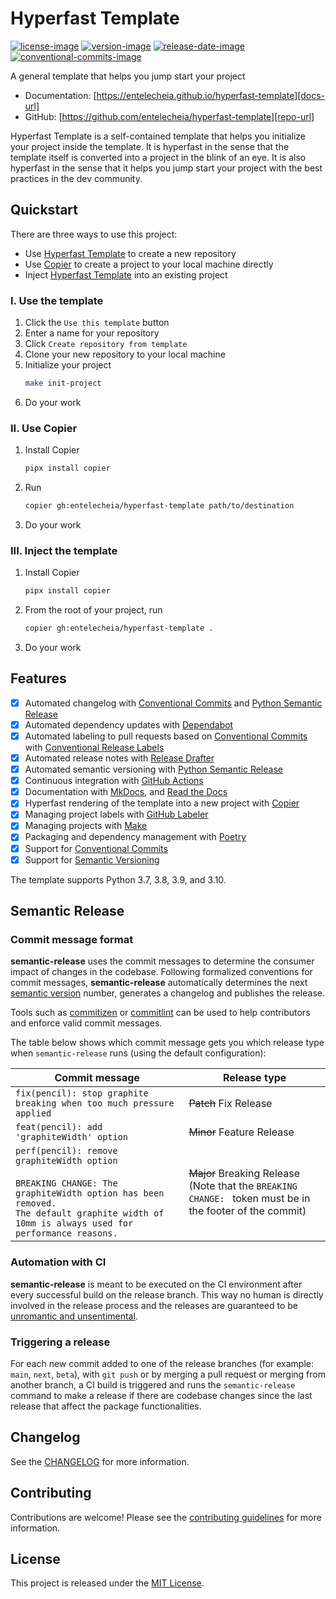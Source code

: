 # Hyperfast Template

[![license-image]][license-url]
[![version-image]][release-url]
[![release-date-image]][release-url]
[![conventional-commits-image]][conventional commits]

<!-- Links: -->
[hyperfast template]: https://github.com/entelecheia/hyperfast-template

[license-image]: https://img.shields.io/github/license/entelecheia/hyperfast-template
[license-url]: https://github.com/entelecheia/hyperfast-template/blob/main/LICENSE
[version-image]: https://img.shields.io/github/v/release/entelecheia/hyperfast-template?sort=semver
[release-date-image]: https://img.shields.io/github/release-date/entelecheia/hyperfast-template
[release-url]: https://github.com/entelecheia/hyperfast-template/releases
[conventional-commits-image]: https://img.shields.io/badge/Conventional%20Commits-1.0.0-%23FE5196?logo=conventionalcommits&logoColor=white

[repo-url]: https://github.com/entelecheia/hyperfast-template
[pypi-url]: https://pypi.org/project/hyperfast-template
[docs-url]: https://entelecheia.github.io/hyperfast-template
[changelog]: https://github.com/entelecheia/hyperfast-template/blob/main/CHANGELOG.md
[contributing guidelines]: https://github.com/entelecheia/hyperfast-template/blob/main/CONTRIBUTING.md
<!-- Links: -->

A general template that helps you jump start your project

- Documentation: [https://entelecheia.github.io/hyperfast-template][docs-url]
- GitHub: [https://github.com/entelecheia/hyperfast-template][repo-url]

Hyperfast Template is a self-contained template that helps you initialize your project inside the template. It is hyperfast in the sense that the template itself is converted into a project in the blink of an eye. It is also hyperfast in the sense that it helps you jump start your project with the best practices in the dev community.

## Quickstart

There are three ways to use this project:

- Use [Hyperfast Template] to create a new repository
- Use [Copier] to create a project to your local machine directly
- Inject [Hyperfast Template] into an existing project

### I. Use the template

1. Click the `Use this template` button
2. Enter a name for your repository
3. Click `Create repository from template`
4. Clone your new repository to your local machine
5. Initialize your project
    ```bash
    make init-project
    ```
6. Do your work

### II. Use Copier

1. Install Copier
    ```bash
    pipx install copier
    ```
2. Run
    ```bash
    copier gh:entelecheia/hyperfast-template path/to/destination
    ```
3. Do your work

### III. Inject the template

1. Install Copier
    ```bash
    pipx install copier
    ```
2. From the root of your project, run
    ```bash
    copier gh:entelecheia/hyperfast-template .
    ```
3. Do your work

## Features


- [x] Automated changelog with [Conventional Commits] and [Python Semantic Release]
- [x] Automated dependency updates with [Dependabot]
- [x] Automated labeling to pull requests based on [Conventional Commits] with [Conventional Release Labels]
- [x] Automated release notes with [Release Drafter]
- [x] Automated semantic versioning with [Python Semantic Release]
- [x] Continuous integration with [GitHub Actions]
- [x] Documentation with [MkDocs], and [Read the Docs]
- [x] Hyperfast rendering of the template into a new project with [Copier]
- [x] Managing project labels with [GitHub Labeler]
- [x] Managing projects with [Make]
- [x] Packaging and dependency management with [Poetry]
- [x] Support for [Conventional Commits]
- [x] Support for [Semantic Versioning]

The template supports Python 3.7, 3.8, 3.9, and 3.10.

[conventional commits]: https://conventionalcommits.org
[conventional release labels]: https://github.com/marketplace/actions/conventional-release-labels
[copier]: https://copier.readthedocs.io
[dependabot]: https://dependabot.com/
[github actions]: https://github.com/features/actions
[github labeler]: https://github.com/marketplace/actions/github-labeler
[isort]: https://pycqa.github.io/isort/
[make]: https://www.gnu.org/software/make/
[mkdocs]: https://www.mkdocs.org
[myst]: https://myst-parser.readthedocs.io/
[poetry]: https://python-poetry.org/
[pre-commit]: https://pre-commit.com/
[prettier]: https://prettier.io/
[python semantic release]: https://python-semantic-release.readthedocs.io/en/latest/
[read the docs]: https://readthedocs.org/
[release drafter]: https://github.com/release-drafter/release-drafter
[safety]: https://github.com/pyupio/safety
[semantic versioning]: https://semver.org
[xdoctest]: https://github.com/Erotemic/xdoctest

## Semantic Release

### Commit message format

**semantic-release** uses the commit messages to determine the consumer impact of changes in the codebase.
Following formalized conventions for commit messages, **semantic-release** automatically determines the next [semantic version](https://semver.org) number, generates a changelog and publishes the release.

Tools such as [commitizen](https://github.com/commitizen/cz-cli) or [commitlint](https://github.com/conventional-changelog/commitlint) can be used to help contributors and enforce valid commit messages.

The table below shows which commit message gets you which release type when `semantic-release` runs (using the default configuration):

| Commit message                                                                                                                                                                                   | Release type                                                                                                    |
| ------------------------------------------------------------------------------------------------------------------------------------------------------------------------------------------------ | --------------------------------------------------------------------------------------------------------------- |
| `fix(pencil): stop graphite breaking when too much pressure applied`                                                                                                                             | ~~Patch~~ Fix Release                                                                                           |
| `feat(pencil): add 'graphiteWidth' option`                                                                                                                                                       | ~~Minor~~ Feature Release                                                                                       |
| `perf(pencil): remove graphiteWidth option`<br><br>`BREAKING CHANGE: The graphiteWidth option has been removed.`<br>`The default graphite width of 10mm is always used for performance reasons.` | ~~Major~~ Breaking Release <br /> (Note that the `BREAKING CHANGE: ` token must be in the footer of the commit) |

### Automation with CI

**semantic-release** is meant to be executed on the CI environment after every successful build on the release branch.
This way no human is directly involved in the release process and the releases are guaranteed to be [unromantic and unsentimental](http://sentimentalversioning.org).

### Triggering a release

For each new commit added to one of the release branches (for example: `main`, `next`, `beta`), with `git push` or by merging a pull request or merging from another branch, a CI build is triggered and runs the `semantic-release` command to make a release if there are codebase changes since the last release that affect the package functionalities.
## Changelog

See the [CHANGELOG] for more information.

## Contributing

Contributions are welcome! Please see the [contributing guidelines] for more information.

## License

This project is released under the [MIT License][license-url].
